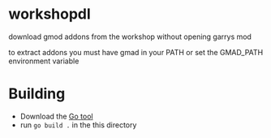 # workshopdl
download gmod addons from the workshop without opening garrys mod 

to extract addons you must have gmad in your PATH or set the GMAD_PATH environment variable

# Building
- Download the [Go tool](https://golang.org/dl/)
- run `go build .` in the this directory 
